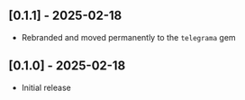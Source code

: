 ## [0.1.1] - 2025-02-18

- Rebranded and moved permanently to the `telegrama` gem

## [0.1.0] - 2025-02-18

- Initial release
